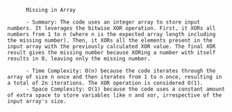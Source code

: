 
          Missing in Array

          - Summary: The code uses an integer array to store input numbers. It leverages the bitwise XOR operation. First, it XORs all numbers from 1 to n (where n is the expected array length including the missing number). Then, it XORs all the elements present in the input array with the previously calculated XOR value. The final XOR result gives the missing number because XORing a number with itself results in 0, leaving only the missing number.

          - Time Complexity: O(n) because the code iterates through the array of size n once and then iterates from 1 to n once, resulting in a total of 2n iterations. The XOR operation is considered O(1).
          - Space Complexity: O(1) because the code uses a constant amount of extra space to store variables like n and xor, irrespective of the input array's size.
          